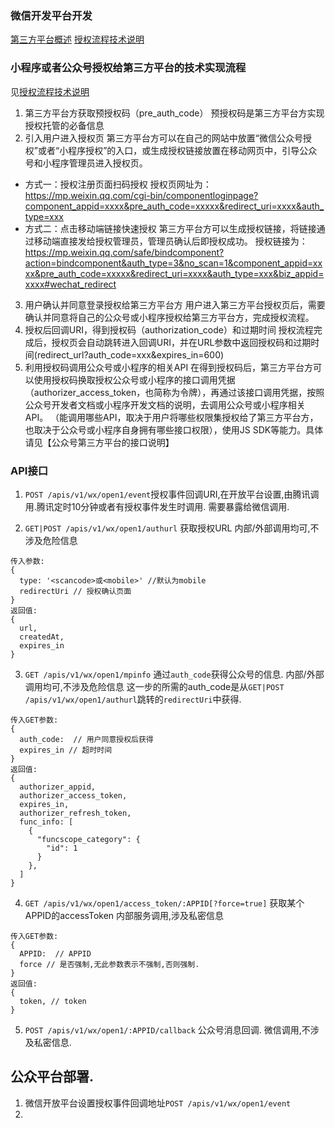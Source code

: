 ### 微信开发平台开发
[第三方平台概述](https://open.weixin.qq.com/cgi-bin/showdocument?action=dir_list&t=resource/res_list&verify=1&id=open1419318292&token=&lang=)
[授权流程技术说明](https://open.weixin.qq.com/cgi-bin/showdocument?action=dir_list&t=resource/res_list&verify=1&id=open1453779503&token=&lang=)

### 小程序或者公众号授权给第三方平台的技术实现流程
见[授权流程技术说明](https://open.weixin.qq.com/cgi-bin/showdocument?action=dir_list&t=resource/res_list&verify=1&id=open1453779503&token=&lang=)
1. 第三方平台方获取预授权码（pre_auth_code）
    预授权码是第三方平台方实现授权托管的必备信息
2. 引入用户进入授权页
    第三方平台方可以在自己的网站中放置“微信公众号授权”或者“小程序授权”的入口，或生成授权链接放置在移动网页中，引导公众号和小程序管理员进入授权页。
  + 方式一：授权注册页面扫码授权
    授权页网址为：<https://mp.weixin.qq.com/cgi-bin/componentloginpage?component_appid=xxxx&pre_auth_code=xxxxx&redirect_uri=xxxx&auth_type=xxx>
  + 方式二：点击移动端链接快速授权
    第三方平台方可以生成授权链接，将链接通过移动端直接发给授权管理员，管理员确认后即授权成功。
    授权链接为：<https://mp.weixin.qq.com/safe/bindcomponent?action=bindcomponent&auth_type=3&no_scan=1&component_appid=xxxx&pre_auth_code=xxxxx&redirect_uri=xxxx&auth_type=xxx&biz_appid=xxxx#wechat_redirect>
3. 用户确认并同意登录授权给第三方平台方
    用户进入第三方平台授权页后，需要确认并同意将自己的公众号或小程序授权给第三方平台方，完成授权流程。
4. 授权后回调URI，得到授权码（authorization_code）和过期时间
    授权流程完成后，授权页会自动跳转进入回调URI，并在URL参数中返回授权码和过期时间(redirect_url?auth_code=xxx&expires_in=600)
5. 利用授权码调用公众号或小程序的相关API
    在得到授权码后，第三方平台方可以使用授权码换取授权公众号或小程序的接口调用凭据（authorizer_access_token，也简称为令牌），再通过该接口调用凭据，按照公众号开发者文档或小程序开发文档的说明，去调用公众号或小程序相关API。
    （能调用哪些API，取决于用户将哪些权限集授权给了第三方平台方，也取决于公众号或小程序自身拥有哪些接口权限），使用JS SDK等能力。具体请见【公众号第三方平台的接口说明】

### API接口
1. `POST /apis/v1/wx/open1/event`授权事件回调URI,在开放平台设置,由腾讯调用.腾讯定时10分钟或者有授权事件发生时调用.
需要暴露给微信调用.

2. `GET|POST /apis/v1/wx/open1/authurl` 获取授权URL
内部/外部调用均可,不涉及危险信息
```
传入参数:
{
  type: '<scancode>或<mobile>' //默认为mobile
  redirectUri // 授权确认页面
}
返回值:
{
  url,
  createdAt,
  expires_in
}
```
3. `GET /apis/v1/wx/open1/mpinfo` 通过`auth_code`获得公众号的信息.
内部/外部调用均可,不涉及危险信息
这一步的所需的auth_code是从`GET|POST /apis/v1/wx/open1/authurl`跳转的`redirectUri`中获得.
```
传入GET参数:
{
  auth_code:  // 用户同意授权后获得
  expires_in // 超时时间
}
返回值:
{
  authorizer_appid,
  authorizer_access_token,
  expires_in,
  authorizer_refresh_token,
  func_info: [
    {
      "funcscope_category": {
        "id": 1
      }
    },
  ]
}
```
4. `GET /apis/v1/wx/open1/access_token/:APPID[?force=true]` 获取某个APPID的accessToken
内部服务调用,涉及私密信息
```
传入GET参数:
{
  APPID:  // APPID
  force // 是否强制,无此参数表示不强制,否则强制.
}
返回值:
{
  token, // token
}
```
5. `POST /apis/v1/wx/open1/:APPID/callback` 公众号消息回调.
微信调用,不涉及私密信息.

## 公众平台部署.
1. 微信开放平台设置授权事件回调地址`POST /apis/v1/wx/open1/event`
2. 